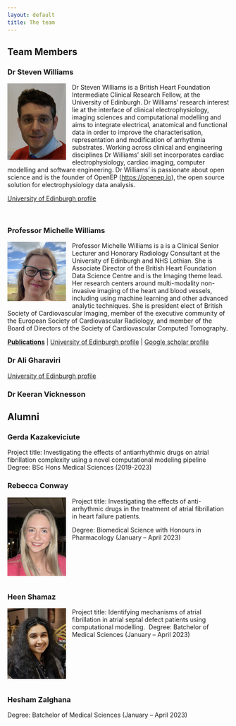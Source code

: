```yaml
---
layout: default
title: The team
---
```


## Team Members

### Dr Steven Williams

<img src="/img/team-steven.png" style="width: 100pt; float: left; margin-right: 10pt; margin-bottom: 10pt;" />

Dr Steven Williams is a British Heart Foundation Intermediate Clinical Research Fellow, at the University of Edinburgh. Dr Williams’ research interest lie at the interface of clinical electrophysiology, imaging sciences and computational modelling and aims to integrate electrical, anatomical and functional data in order to improve the characterisation, representation and modification of arrhythmia substrates. Working across clinical and engineering disciplines Dr Williams’ skill set incorporates cardiac electrophysiology, cardiac imaging, computer modelling and software engineering. Dr Williams’ is passionate about open science and is the founder of OpenEP (<https://openep.io>), the open source solution for electrophysiology data analysis. 

[University of Edinburgh profile](https://www.ed.ac.uk/profile/steven-williams)

<br>

### Professor Michelle Williams

<img src="/img/team-michelle.jpeg" style="width: 100pt; float: left; margin-right: 10pt; margin-bottom: 10pt;" />

Professor Michelle Williams is a is a Clinical Senior Lecturer and Honorary Radiology Consultant at the University of Edinburgh and NHS Lothian. She is Associate Director of the British Heart Foundation Data Science Centre and is the Imaging theme lead. Her research centers around multi-modality non-invasive imaging of the heart and blood vessels, including using machine learning and other advanced analytic techniques. She is president elect of British Society of Cardiovascular Imaging, member of the executive community of the European Society of Cardiovascular Radiology, and member of the Board of Directors of the Society of Cardiovascular Computed Tomography. 

[**Publications**](https://www.research.ed.ac.uk/en/persons/michelle-williams/publications/) |
[University of Edinburgh profile](https://www.ed.ac.uk/profile/michelle-williams) |
[Google scholar profile](https://scholar.google.co.uk/citations?user=ga_3UAgAAAAJ&hl=en)


### Dr Ali Gharaviri

[University of Edinburgh profile](https://www.ed.ac.uk/profile/ali-gharaviri)

### Dr Keeran Vicknesson

## Alumni

### Gerda Kazakeviciute

Project title: Investigating the effects of antiarrhythmic drugs on atrial fibrillation complexity using a novel computational modeling pipeline 
Degree: BSc Hons Medical Sciences (2019-2023)

### Rebecca Conway

<img src="/img/team-rebecca.png" style="width: 100pt; float: left; margin-right: 10pt; margin-bottom: 10pt;" />

Project title: Investigating the effects of anti-arrhythmic drugs in the treatment of atrial fibrillation in heart failure patients.

Degree: Biomedical Science with Honours in Pharmacology (January – April 2023)

<div style="clear: both"></div>

### Heen Shamaz

<img src="/img/team-heen.png" style="width: 100pt; float: left; margin-right: 10pt; margin-bottom: 10pt;" />

Project title: Identifying mechanisms of atrial fibrillation in atrial septal defect patients using computational modelling.
 Degree: Batchelor of Medical Sciences (January – April 2023)

<div style="clear: both"></div>

### Hesham Zalghana

Degree: Batchelor of Medical Sciences (January – April 2023)
